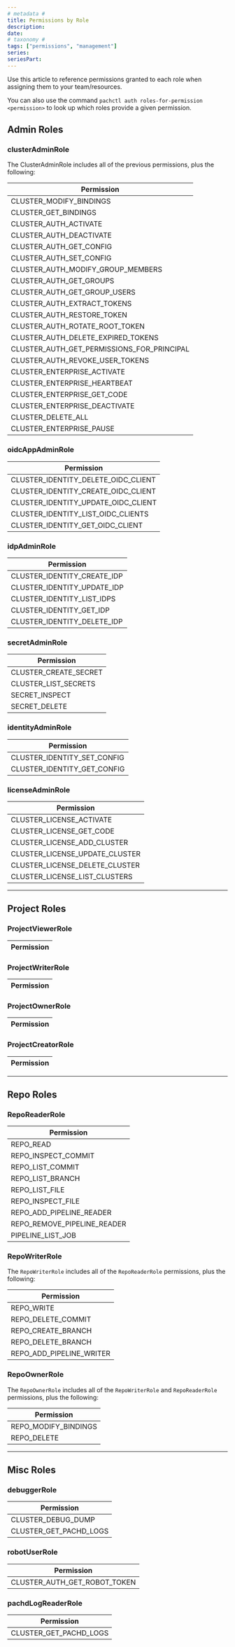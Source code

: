 ```yaml
---
# metadata # 
title: Permissions by Role 
description: 
date: 
# taxonomy #
tags: ["permissions", "management"]
series:
seriesPart:
---
```


Use this article to reference permissions granted to each role when assigning them to your team/resources.

You can also use the command `pachctl auth roles-for-permission <permission>` to look up which roles provide a given permission.


## Admin Roles

### clusterAdminRole

The ClusterAdminRole includes all of the previous permissions, plus the following:
 
 | Permission |
|---|
| CLUSTER_MODIFY_BINDINGS |
| CLUSTER_GET_BINDINGS |
| CLUSTER_AUTH_ACTIVATE |
| CLUSTER_AUTH_DEACTIVATE |
| CLUSTER_AUTH_GET_CONFIG |
| CLUSTER_AUTH_SET_CONFIG |
| CLUSTER_AUTH_MODIFY_GROUP_MEMBERS |
| CLUSTER_AUTH_GET_GROUPS |
| CLUSTER_AUTH_GET_GROUP_USERS |
| CLUSTER_AUTH_EXTRACT_TOKENS |
| CLUSTER_AUTH_RESTORE_TOKEN |
| CLUSTER_AUTH_ROTATE_ROOT_TOKEN |
| CLUSTER_AUTH_DELETE_EXPIRED_TOKENS |
| CLUSTER_AUTH_GET_PERMISSIONS_FOR_PRINCIPAL |
| CLUSTER_AUTH_REVOKE_USER_TOKENS |
| CLUSTER_ENTERPRISE_ACTIVATE |
| CLUSTER_ENTERPRISE_HEARTBEAT |
| CLUSTER_ENTERPRISE_GET_CODE |
| CLUSTER_ENTERPRISE_DEACTIVATE |
| CLUSTER_DELETE_ALL |
| CLUSTER_ENTERPRISE_PAUSE |

### oidcAppAdminRole

| Permission |
|---|
| CLUSTER_IDENTITY_DELETE_OIDC_CLIENT |
| CLUSTER_IDENTITY_CREATE_OIDC_CLIENT |
| CLUSTER_IDENTITY_UPDATE_OIDC_CLIENT |
| CLUSTER_IDENTITY_LIST_OIDC_CLIENTS |
| CLUSTER_IDENTITY_GET_OIDC_CLIENT |


### idpAdminRole

| Permission |
|---|
| CLUSTER_IDENTITY_CREATE_IDP |
| CLUSTER_IDENTITY_UPDATE_IDP |
| CLUSTER_IDENTITY_LIST_IDPS |
| CLUSTER_IDENTITY_GET_IDP |
| CLUSTER_IDENTITY_DELETE_IDP |

### secretAdminRole

| Permission |
|---|
| CLUSTER_CREATE_SECRET |
| CLUSTER_LIST_SECRETS |
| SECRET_INSPECT |
| SECRET_DELETE |

### identityAdminRole

| Permission |
|---|
| CLUSTER_IDENTITY_SET_CONFIG |
| CLUSTER_IDENTITY_GET_CONFIG |

### licenseAdminRole

| Permission |
|---|
| CLUSTER_LICENSE_ACTIVATE |
| CLUSTER_LICENSE_GET_CODE |
| CLUSTER_LICENSE_ADD_CLUSTER |
| CLUSTER_LICENSE_UPDATE_CLUSTER |
| CLUSTER_LICENSE_DELETE_CLUSTER |
| CLUSTER_LICENSE_LIST_CLUSTERS |

---

## Project Roles 

### ProjectViewerRole

| Permission |
|---|

### ProjectWriterRole 

| Permission |
|---|

### ProjectOwnerRole

| Permission |
|---|

### ProjectCreatorRole

| Permission |
|---|

---

## Repo Roles

### RepoReaderRole 

| Permission |
|---|
| REPO_READ |
| REPO_INSPECT_COMMIT |
| REPO_LIST_COMMIT |
| REPO_LIST_BRANCH |
| REPO_LIST_FILE |
| REPO_INSPECT_FILE |
| REPO_ADD_PIPELINE_READER |
| REPO_REMOVE_PIPELINE_READER |
| PIPELINE_LIST_JOB |

### RepoWriterRole 

The `RepoWriterRole` includes all of the `RepoReaderRole` permissions, plus the following:

| Permission |
|---|
| REPO_WRITE |
| REPO_DELETE_COMMIT |
| REPO_CREATE_BRANCH |
| REPO_DELETE_BRANCH |
| REPO_ADD_PIPELINE_WRITER |

### RepoOwnerRole

The `RepoOwnerRole` includes all of the `RepoWriterRole` and  `RepoReaderRole` permissions, plus the following:

| Permission |
|---|
| REPO_MODIFY_BINDINGS |
| REPO_DELETE |

---

## Misc Roles

### debuggerRole

| Permission |
|---|
| CLUSTER_DEBUG_DUMP |
| CLUSTER_GET_PACHD_LOGS |

### robotUserRole

| Permission |
|---|
| CLUSTER_AUTH_GET_ROBOT_TOKEN |


### pachdLogReaderRole

| Permission |
|---|
| CLUSTER_GET_PACHD_LOGS |
